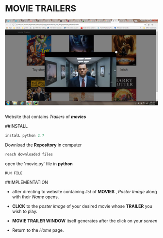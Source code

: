 # MOVIE TRAILERS

![MOVIE TRAILER PICTURE](trailerscreen.png)

Website that contains _Trailers_ of **_movies_**

##INSTALL

```python
instalL python 2.7
```

Download the **Repository** in computer

```python
reach downloaded files
```


open the 'movie.py' file in **python** 

```python
RUN FILE
```


##IMPLEMENTATION

- after directing to website containing _list_ of **MOVIES** , _Poster_ _Image_ 
along with their _Name_ opens.

- **CLICK** to the _poster_ _image_ of your desired movie whose **TRAILER**
 you wish to play.
 
 - **MOVIE TRAILER WINDOW** itself generates after the click on your _screen_
 
 - Return to the _Home_ page.
